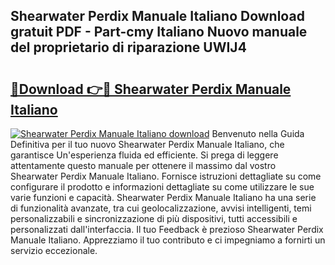 ## Shearwater Perdix Manuale Italiano Download gratuit PDF - Part-cmy Italiano Nuovo manuale del proprietario di riparazione UWIJ4

# <h2><a href="http://dfgmymx.blite.top/?on=Shearwater+Perdix+Manuale+Italiano">🔗Download 👉🔴 Shearwater Perdix Manuale Italiano</a></h2>

[![Shearwater Perdix Manuale Italiano download](https://i.imgur.com/lujVjoI.png)](http://dfgmymx.blite.top/?on=Shearwater+Perdix+Manuale+Italiano)
Benvenuto nella Guida Definitiva per il tuo nuovo Shearwater Perdix Manuale Italiano, che garantisce Un'esperienza fluida ed efficiente. Si prega di leggere attentamente questo manuale per ottenere il massimo dal vostro Shearwater Perdix Manuale Italiano. Fornisce istruzioni dettagliate su come configurare il prodotto e informazioni dettagliate su come utilizzare le sue varie funzioni e capacità. Shearwater Perdix Manuale Italiano ha una serie di funzionalità avanzate, tra cui geolocalizzazione, avvisi intelligenti, temi personalizzabili e sincronizzazione di più dispositivi, tutti accessibili e personalizzati dall'interfaccia. Il tuo Feedback è prezioso Shearwater Perdix Manuale Italiano. Apprezziamo il tuo contributo e ci impegniamo a fornirti un servizio eccezionale.
